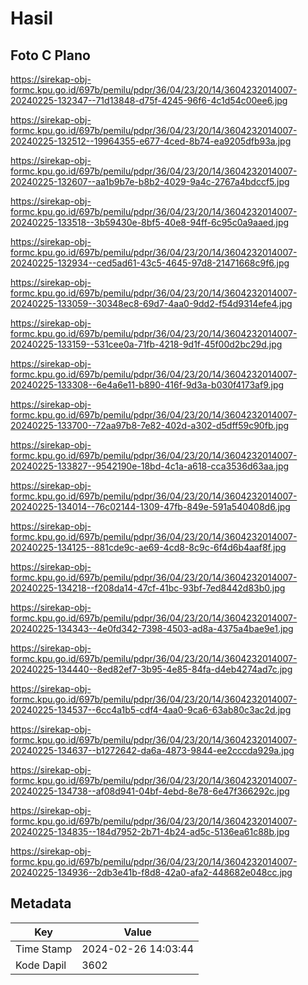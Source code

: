 # Hasil

## Foto C Plano

https://sirekap-obj-formc.kpu.go.id/697b/pemilu/pdpr/36/04/23/20/14/3604232014007-20240225-132347--71d13848-d75f-4245-96f6-4c1d54c00ee6.jpg

https://sirekap-obj-formc.kpu.go.id/697b/pemilu/pdpr/36/04/23/20/14/3604232014007-20240225-132512--19964355-e677-4ced-8b74-ea9205dfb93a.jpg

https://sirekap-obj-formc.kpu.go.id/697b/pemilu/pdpr/36/04/23/20/14/3604232014007-20240225-132607--aa1b9b7e-b8b2-4029-9a4c-2767a4bdccf5.jpg

https://sirekap-obj-formc.kpu.go.id/697b/pemilu/pdpr/36/04/23/20/14/3604232014007-20240225-133518--3b59430e-8bf5-40e8-94ff-6c95c0a9aaed.jpg

https://sirekap-obj-formc.kpu.go.id/697b/pemilu/pdpr/36/04/23/20/14/3604232014007-20240225-132934--ced5ad61-43c5-4645-97d8-21471668c9f6.jpg

https://sirekap-obj-formc.kpu.go.id/697b/pemilu/pdpr/36/04/23/20/14/3604232014007-20240225-133059--30348ec8-69d7-4aa0-9dd2-f54d9314efe4.jpg

https://sirekap-obj-formc.kpu.go.id/697b/pemilu/pdpr/36/04/23/20/14/3604232014007-20240225-133159--531cee0a-71fb-4218-9d1f-45f00d2bc29d.jpg

https://sirekap-obj-formc.kpu.go.id/697b/pemilu/pdpr/36/04/23/20/14/3604232014007-20240225-133308--6e4a6e11-b890-416f-9d3a-b030f4173af9.jpg

https://sirekap-obj-formc.kpu.go.id/697b/pemilu/pdpr/36/04/23/20/14/3604232014007-20240225-133700--72aa97b8-7e82-402d-a302-d5dff59c90fb.jpg

https://sirekap-obj-formc.kpu.go.id/697b/pemilu/pdpr/36/04/23/20/14/3604232014007-20240225-133827--9542190e-18bd-4c1a-a618-cca3536d63aa.jpg

https://sirekap-obj-formc.kpu.go.id/697b/pemilu/pdpr/36/04/23/20/14/3604232014007-20240225-134014--76c02144-1309-47fb-849e-591a540408d6.jpg

https://sirekap-obj-formc.kpu.go.id/697b/pemilu/pdpr/36/04/23/20/14/3604232014007-20240225-134125--881cde9c-ae69-4cd8-8c9c-6f4d6b4aaf8f.jpg

https://sirekap-obj-formc.kpu.go.id/697b/pemilu/pdpr/36/04/23/20/14/3604232014007-20240225-134218--f208da14-47cf-41bc-93bf-7ed8442d83b0.jpg

https://sirekap-obj-formc.kpu.go.id/697b/pemilu/pdpr/36/04/23/20/14/3604232014007-20240225-134343--4e0fd342-7398-4503-ad8a-4375a4bae9e1.jpg

https://sirekap-obj-formc.kpu.go.id/697b/pemilu/pdpr/36/04/23/20/14/3604232014007-20240225-134440--8ed82ef7-3b95-4e85-84fa-d4eb4274ad7c.jpg

https://sirekap-obj-formc.kpu.go.id/697b/pemilu/pdpr/36/04/23/20/14/3604232014007-20240225-134537--6cc4a1b5-cdf4-4aa0-9ca6-63ab80c3ac2d.jpg

https://sirekap-obj-formc.kpu.go.id/697b/pemilu/pdpr/36/04/23/20/14/3604232014007-20240225-134637--b1272642-da6a-4873-9844-ee2cccda929a.jpg

https://sirekap-obj-formc.kpu.go.id/697b/pemilu/pdpr/36/04/23/20/14/3604232014007-20240225-134738--af08d941-04bf-4ebd-8e78-6e47f366292c.jpg

https://sirekap-obj-formc.kpu.go.id/697b/pemilu/pdpr/36/04/23/20/14/3604232014007-20240225-134835--184d7952-2b71-4b24-ad5c-5136ea61c88b.jpg

https://sirekap-obj-formc.kpu.go.id/697b/pemilu/pdpr/36/04/23/20/14/3604232014007-20240225-134936--2db3e41b-f8d8-42a0-afa2-448682e048cc.jpg


## Metadata

| Key        | Value               |
| ---------- | ------------------- |
| Time Stamp | 2024-02-26 14:03:44 |
| Kode Dapil | 3602                |



